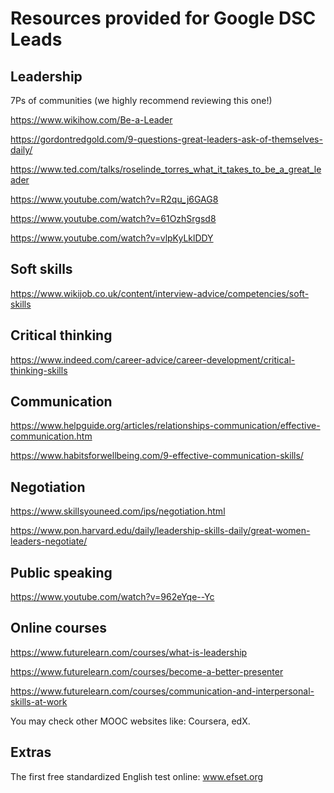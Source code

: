 # Resources provided for Google DSC Leads

## Leadership
7Ps of communities (we highly recommend reviewing this one!)

https://www.wikihow.com/Be-a-Leader

https://gordontredgold.com/9-questions-great-leaders-ask-of-themselves-daily/

https://www.ted.com/talks/roselinde_torres_what_it_takes_to_be_a_great_leader

https://www.youtube.com/watch?v=R2qu_j6GAG8

https://www.youtube.com/watch?v=61OzhSrgsd8

https://www.youtube.com/watch?v=vlpKyLklDDY
 
## Soft skills
https://www.wikijob.co.uk/content/interview-advice/competencies/soft-skills
 
## Critical thinking
https://www.indeed.com/career-advice/career-development/critical-thinking-skills
 
## Communication
https://www.helpguide.org/articles/relationships-communication/effective-communication.htm

https://www.habitsforwellbeing.com/9-effective-communication-skills/
 
## Negotiation
https://www.skillsyouneed.com/ips/negotiation.html

https://www.pon.harvard.edu/daily/leadership-skills-daily/great-women-leaders-negotiate/
 
## Public speaking
https://www.youtube.com/watch?v=962eYqe--Yc
 
## Online courses
https://www.futurelearn.com/courses/what-is-leadership

https://www.futurelearn.com/courses/become-a-better-presenter

https://www.futurelearn.com/courses/communication-and-interpersonal-skills-at-work

You may check other MOOC websites like: Coursera, edX.
 
## Extras
The first free standardized English test online: www.efset.org
